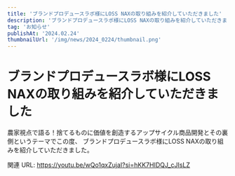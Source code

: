 ```yaml
---
title: 'ブランドプロデュースラボ様にLOSS NAXの取り組みを紹介していただきました'
description: 'ブランドプロデュースラボ様にLOSS NAXの取り組みを紹介していただきました'
tag: 'お知らせ'
publishAt: '2024.02.24'
thumbnailUrl: '/img/news/2024_0224/thumbnail.png'
---
```


# ブランドプロデュースラボ様にLOSS NAXの取り組みを紹介していただきました

農家視点で語る！捨てるものに価値を創造するアップサイクル商品開発とその裏側というテーマでこの度、
ブランドプロデュースラボ様にLOSS NAXの取り組みを紹介していただきました。

関連 URL: https://youtu.be/wQo1qxZujaI?si=hKK7HIDQJ_cJIsLZ
